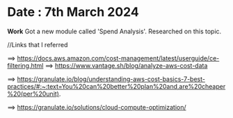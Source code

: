 # Date : 7th March 2024

**Work**
Got a new module called 'Spend Analysis'.
Researched on this topic. 

//Links that I referred 

==> https://docs.aws.amazon.com/cost-management/latest/userguide/ce-filtering.html
==> https://www.vantage.sh/blog/analyze-aws-cost-data

==> https://granulate.io/blog/understanding-aws-cost-basics-7-best-practices/#:~:text=You%20can%20better%20plan%20and,are%20cheaper%20(per%20unit).

==> https://granulate.io/solutions/cloud-compute-optimization/
